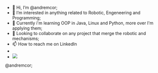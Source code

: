 - 👋 Hi, I’m @andremcor;
- 👀 I’m interested in anything related to Robotic, Engeneering and Programming;
- 🌱 Currently i'm learning OOP in Java, Linux and Python, more over I'm applying them;
- 💞️ Looking to collaborate on any project that merge the robotic and mechanisms;
- 📫 How to reach me on LinkedIn
-
- <div> 
  <a href="https://www.linkedin.com/in/andre-mormul/" target="_blank"><img src="https://img.shields.io/badge/-LinkedIn-%230077B5?style=for-the-badge&logo=linkedin&logoColor=white" target="_blank"></a> 
  
</div>
@andremcor;

<!---
andremcor/andremcor is a ✨ special ✨ repository because its `README.md` (this file) appears on your GitHub profile.
You can click the Preview link to take a look at your changes.
--->
